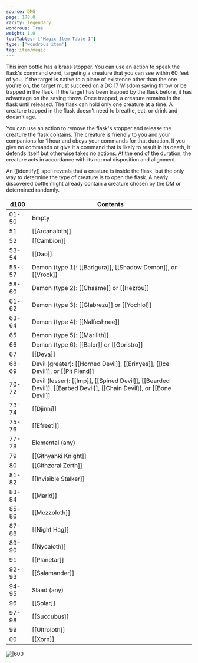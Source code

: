 ```yaml
---
source: DMG
page: 178.0
rarity: legendary
wondrous: True
weight: 1.0
lootTables: ['Magic Item Table I']
type: ['wondrous item']
tag: item/magic
---
```


This iron bottle has a brass stopper. You can use an action to speak the flask's command word, targeting a creature that you can see within 60 feet of you. If the target is native to a plane of existence other than the one you're on, the target must succeed on a DC 17 Wisdom saving throw or be trapped in the flask. If the target has been trapped by the flask before, it has advantage on the saving throw. Once trapped, a creature remains in the flask until released. The flask can hold only one creature at a time. A creature trapped in the flask doesn't need to breathe, eat, or drink and doesn't age.

You can use an action to remove the flask's stopper and release the creature the flask contains. The creature is friendly to you and your companions for 1 hour and obeys your commands for that duration. If you give no commands or give it a command that is likely to result in its death, it defends itself but otherwise takes no actions. At the end of the duration, the creature acts in accordance with its normal disposition and alignment.

An [[identify]] spell reveals that a creature is inside the flask, but the only way to determine the type of creature is to open the flask. A newly discovered bottle might already contain a creature chosen by the DM or determined randomly.

|**d100**|Contents|
|--|------------|
|01-50|Empty|
|51|[[Arcanaloth]]|
|52|[[Cambion]]|
|53-54|[[Dao]]|
|55-57|Demon (type 1): [[Barlgura]], [[Shadow Demon]], or [[Vrock]]|
|58-60|Demon (type 2): [[Chasme]] or [[Hezrou]]|
|61-62|Demon (type 3): [[Glabrezu]] or [[Yochlol]]|
|63-64|Demon (type 4): [[Nalfeshnee]]|
|65|Demon (type 5): [[Marilith]]|
|66|Demon (type 6): [[Balor]] or [[Goristro]]|
|67|[[Deva]]|
|68-69|Devil (greater): [[Horned Devil]], [[Erinyes]], [[Ice Devil]], or [[Pit Fiend]]|
|70-72|Devil (lesser): [[Imp]], [[Spined Devil]], [[Bearded Devil]], [[Barbed Devil]], [[Chain Devil]], or [[Bone Devil]]|
|73-74|[[Djinni]]|
|75-76|[[Efreeti]]|
|77-78|Elemental (any)|
|79|[[Githyanki Knight]]|
|80|[[Githzerai Zerth]]|
|81-82|[[Invisible Stalker]]|
|83-84|[[Marid]]|
|85-86|[[Mezzoloth]]|
|87-88|[[Night Hag]]|
|89-90|[[Nycaloth]]|
|91|[[Planetar]]|
|92-93|[[Salamander]]|
|94-95|Slaad (any)|
|96|[[Solar]]|
|97-98|[[Succubus]]|
|99|[[Ultroloth]]|
|00|[[Xorn]]|


![|600](https://5e.tools/img/items/DMG/Iron%20Flask.jpg)